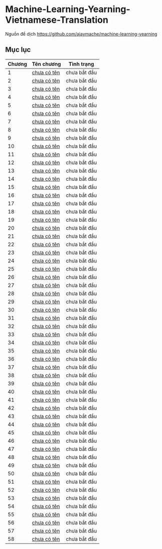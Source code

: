 # Machine-Learning-Yearning-Vietnamese-Translation

Nguồn để dịch https://github.com/ajaymache/machine-learning-yearning

## Mục lục

| Chương | Tên chương                      | Tình trạng   |
|--------|---------------------------------|--------------|
| 1      | [chưa có tên](chapters/ch01.md) | chưa bắt đầu |
| 2      | [chưa có tên](chapters/ch02.md) | chưa bắt đầu |
| 3      | [chưa có tên](chapters/ch03.md) | chưa bắt đầu |
| 4      | [chưa có tên](chapters/ch04.md) | chưa bắt đầu |
| 5      | [chưa có tên](chapters/ch05.md) | chưa bắt đầu |
| 6      | [chưa có tên](chapters/ch06.md) | chưa bắt đầu |
| 7      | [chưa có tên](chapters/ch07.md) | chưa bắt đầu |
| 8      | [chưa có tên](chapters/ch08.md) | chưa bắt đầu |
| 9      | [chưa có tên](chapters/ch09.md) | chưa bắt đầu |
| 10     | [chưa có tên](chapters/ch10.md) | chưa bắt đầu |
| 11     | [chưa có tên](chapters/ch11.md) | chưa bắt đầu |
| 12     | [chưa có tên](chapters/ch12.md) | chưa bắt đầu |
| 13     | [chưa có tên](chapters/ch13.md) | chưa bắt đầu |
| 14     | [chưa có tên](chapters/ch14.md) | chưa bắt đầu |
| 15     | [chưa có tên](chapters/ch15.md) | chưa bắt đầu |
| 16     | [chưa có tên](chapters/ch16.md) | chưa bắt đầu |
| 17     | [chưa có tên](chapters/ch17.md) | chưa bắt đầu |
| 18     | [chưa có tên](chapters/ch18.md) | chưa bắt đầu |
| 19     | [chưa có tên](chapters/ch19.md) | chưa bắt đầu |
| 20     | [chưa có tên](chapters/ch20.md) | chưa bắt đầu |
| 21     | [chưa có tên](chapters/ch21.md) | chưa bắt đầu |
| 22     | [chưa có tên](chapters/ch22.md) | chưa bắt đầu |
| 23     | [chưa có tên](chapters/ch23.md) | chưa bắt đầu |
| 24     | [chưa có tên](chapters/ch24.md) | chưa bắt đầu |
| 25     | [chưa có tên](chapters/ch25.md) | chưa bắt đầu |
| 26     | [chưa có tên](chapters/ch26.md) | chưa bắt đầu |
| 27     | [chưa có tên](chapters/ch27.md) | chưa bắt đầu |
| 28     | [chưa có tên](chapters/ch28.md) | chưa bắt đầu |
| 29     | [chưa có tên](chapters/ch29.md) | chưa bắt đầu |
| 30     | [chưa có tên](chapters/ch30.md) | chưa bắt đầu |
| 31     | [chưa có tên](chapters/ch31.md) | chưa bắt đầu |
| 32     | [chưa có tên](chapters/ch32.md) | chưa bắt đầu |
| 33     | [chưa có tên](chapters/ch33.md) | chưa bắt đầu |
| 34     | [chưa có tên](chapters/ch34.md) | chưa bắt đầu |
| 35     | [chưa có tên](chapters/ch35.md) | chưa bắt đầu |
| 36     | [chưa có tên](chapters/ch36.md) | chưa bắt đầu |
| 37     | [chưa có tên](chapters/ch37.md) | chưa bắt đầu |
| 38     | [chưa có tên](chapters/ch38.md) | chưa bắt đầu |
| 39     | [chưa có tên](chapters/ch39.md) | chưa bắt đầu |
| 40     | [chưa có tên](chapters/ch40.md) | chưa bắt đầu |
| 41     | [chưa có tên](chapters/ch41.md) | chưa bắt đầu |
| 42     | [chưa có tên](chapters/ch42.md) | chưa bắt đầu |
| 43     | [chưa có tên](chapters/ch43.md) | chưa bắt đầu |
| 44     | [chưa có tên](chapters/ch44.md) | chưa bắt đầu |
| 45     | [chưa có tên](chapters/ch45.md) | chưa bắt đầu |
| 46     | [chưa có tên](chapters/ch46.md) | chưa bắt đầu |
| 47     | [chưa có tên](chapters/ch47.md) | chưa bắt đầu |
| 48     | [chưa có tên](chapters/ch48.md) | chưa bắt đầu |
| 49     | [chưa có tên](chapters/ch49.md) | chưa bắt đầu |
| 50     | [chưa có tên](chapters/ch50.md) | chưa bắt đầu |
| 51     | [chưa có tên](chapters/ch51.md) | chưa bắt đầu |
| 52     | [chưa có tên](chapters/ch52.md) | chưa bắt đầu |
| 53     | [chưa có tên](chapters/ch53.md) | chưa bắt đầu |
| 54     | [chưa có tên](chapters/ch54.md) | chưa bắt đầu |
| 55     | [chưa có tên](chapters/ch55.md) | chưa bắt đầu |
| 56     | [chưa có tên](chapters/ch56.md) | chưa bắt đầu |
| 57     | [chưa có tên](chapters/ch57.md) | chưa bắt đầu |
| 58     | [chưa có tên](chapters/ch58.md) | chưa bắt đầu |
